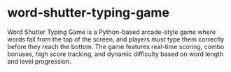 # word-shutter-typing-game
Word Shutter Typing Game is a Python-based arcade-style game where words fall from the top of the screen, and players must type them correctly before they reach the bottom. The game features real-time scoring, combo bonuses, high score tracking, and dynamic difficulty based on word length and level progression.
